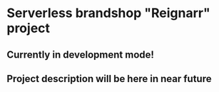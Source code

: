 # Serverless brandshop "Reignarr" project

## Currently in development mode!

## Project description will be here in near future